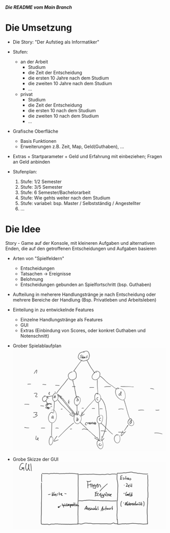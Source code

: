 ##### Die README vom Main Branch

Die Umsetzung
=====
+ Die Story: "Der Aufstieg als Informatiker"
+ Stufen:
    + an der Arbeit
        + Studium
        + die Zeit der Entscheidung
        + die ersten 10 Jahre nach dem Studium
        + die zweiten 10 Jahre nach dem Studium
        + ...
    + privat
        + Studium
        + die Zeit der Entscheidung
        + die ersten 10 nach dem Studium
        + die zweiten 10 nach dem Studium
        + ...
+ Grafische Oberfläche
    + Basis Funktionen
    + Erweiterungen z.B. Zeit, Map, Geld(Guthaben), ...
+ Extras
        + Startparameter
        + Geld und Erfahrung mit einbeziehen; Fragen an Geld anbinden


+ Stufenplan:
    1. Stufe: 1/2 Semester
    2. Stufe: 3/5 Semester
    3. Stufe: 6 Semester/Bachelorarbeit
    4. Stufe: Wie gehts weiter nach dem Studium
    5. Stufe: variabel: bsp. Master / Selbstständig / Angestellter
    6. ...


Die Idee
=====
Story - Game auf der Konsole, mit kleineren Aufgaben und alternativen Enden, die auf den getroffenen Entscheidungen und Aufgaben basieren
+ Arten von "Spielfeldern" 
	+ Entscheidungen 		
	+ Tatsachen -> Ereignisse
	+ Belohnung
	+ Entscheidungen gebunden an Spielfortschritt (bsp. Guthaben)
+ Aufteilung in meherere Handlungstränge je nach Entscheidung oder mehrere Bereiche der Handlung (Bsp. Privatleben und Arbeitsleben)
+ Einteilung in zu entwickelnde Features
	+ Einzelne Handlungstränge als Features 
	+ GUI
	+ Extras (Einbindung von Scores, oder konkret Guthaben und Notenschnitt)

+ Grober Spielablaufplan ![Skizze1](Pictures_Readme/Skizze1.jpg)
+ Grobe Skizze der GUI ![Skizze2](Pictures_Readme/Skizze2.jpg)

